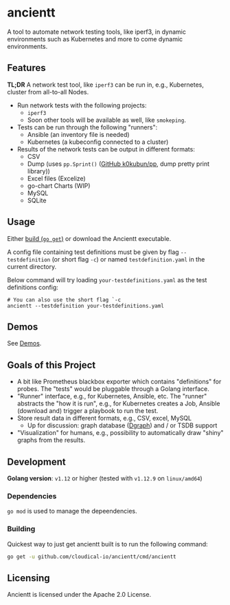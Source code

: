# ancientt

A tool to automate network testing tools, like iperf3, in dynamic environments such as Kubernetes and more to come dynamic environments.

## Features

**TL;DR** A network test tool, like `iperf3` can be run in, e.g., Kubernetes, cluster from all-to-all Nodes.

* Run network tests with the following projects:
  * `iperf3`
  * Soon other tools will be available as well, like `smokeping`.
* Tests can be run through the following "runners":
  * Ansible (an inventory file is needed)
  * Kubernetes (a kubeconfig connected to a cluster)
* Results of the network tests can be output in different formats:
  * CSV
  * Dump (uses `pp.Sprint()` ([GitHub k0kubun/pp](https://github.com/k0kubun/pp), dump pretty print library))
  * Excel files (Excelize)
  * go-chart Charts (WIP)
  * MySQL
  * SQLite

## Usage

Either [build (`go get`)](#building) or download the Ancientt executable.

A config file containing test definitions must be given by flag `--testdefinition` (or short flag `-c`) or named `testdefinition.yaml` in the current directory.

Below command will try loading `your-testdefinitions.yaml` as the test definitions config:

```shell
# You can also use the short flag `-c
ancientt --testdefinition your-testdefinitions.yaml
```

## Demos

See [Demos](docs/demos.md).

## Goals of this Project

* A bit like Prometheus blackbox exporter which contains "definitions" for probes. The "tests" would be pluggable through a Golang interface.
* "Runner" interface, e.g., for Kubernetes, Ansible, etc. The "runner" abstracts the "how it is run", e.g., for Kubernetes creates a Job, Ansible (download and) trigger a playbook to run the test.
* Store result data in different formats, e.g., CSV, excel, MySQL
  * Up for discussion: graph database ([Dgraph](https://dgraph.io/)) and / or TSDB support
* "Visualization" for humans, e.g., possibility to automatically draw "shiny" graphs from the results.

## Development

**Golang version**: `v1.12` or higher (tested with `v1.12.9` on `linux/amd64`)

### Dependencies

`go mod` is used to manage the depeendencies.

### Building

Quickest way to just get ancientt built is to run the following command:

```bash
go get -u github.com/cloudical-io/ancientt/cmd/ancientt
```

## Licensing

Ancientt is licensed under the Apache 2.0 License.
